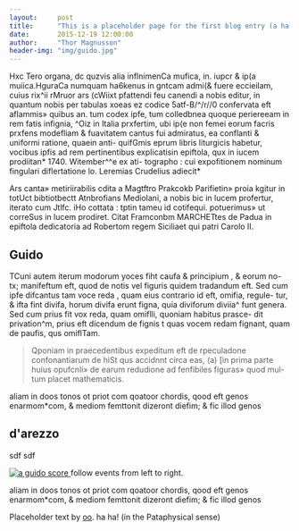 ```yaml
---
layout:     post
title:      "This is a placeholder page for the first blog entry (a ha ha)"
date:       2015-12-19 12:00:00
author:     "Thor Magnusson"
header-img: "img/guido.jpg"
---
```


<p>Hxc Tero organa, dc quzvis alia inflnimenCa mufica, in. iupcr & ip(a muiica.HguraCa numquam ha6kenus in gntcam admi(& fuere eccieilam, cuius rix^ii rMruor ars (cWiixt pfattendi feu canendi a nobis editur, in quantum nobis per tabulas xoeas ez codice 5atf-B/^/r//0 confervata eft aflammis» quibus an. tum codex ipfe, tum colledbnea quoque periereeam in rem fatis infignia, ^Oiz in Italia prxfertim, ubi ip(e non femei eorum facris prxfens modefliam & fuavitatem cantus fui admiratus, ea conflanti & uniformi ratione, quaein anti- quifGmis eprum libris liturgicis habetur, vocibus ipfis ad rem pertinentibus expIicatisin epiftola, qux in iucem prodiitan* 1740. Witember^^e ex ati- 
tographo : cui expofitionem nominum fingulari diflertatione lo. Leremias Crudelius adiecit*</p>

<p>Ars canta» metiriirabilis cdita a Magtftro Prakcokb Parifietin» proia kgitur in totUct bibtiotbectt Atnbrofians Mediolani, a nobis bic in lucem profertur, iterato cum Jtlfc. iHo cottata : tptin tameu id cotifequi. potuerimus» ut correSus in lucem prodiret. Citat Framconbm MARCHETtes de Padua in epiftola dedicatoria ad Robertom regem Siciliaet qui patri Carolo II.</p>

<h2 class="section-heading">Guido</h2>

<p>TCuni autem iterum modorum yoces fiht caufa & principium , & eorum no- 
tx; manifeftum eft, quod de notis vel figuris quidem tradandum eft. Sed cum 
ipfe difcantus tam voce reda , quam eius contrario id eft, omifia, regule- 
tur, & ifta fint divifa, horum divifa erunt figna, quia diviforum diviia^ funt 
genera. Sed cum prius fit vox reda, quam omiflli, quoniam habitus prasce- 
dit privation^m, prius eft dicendum de fignis t quas vocem redam fignant, quam 
de paufis, qus omiflTam. </p>

<blockquote>Qponiam in praecedentibus expeditum eft de rpeculadone confonantiarum de hiSt qus accidnnt circa eas, (a) [in prima parte huius opufcnli» de earum redudione ad fenfibiles figuras» quod mul- 
tum placet mathematicis.</blockquote>

<p>aliam in doos tonos ot priot com qoatoor chordis, qood eft genos 
enarmom*com, & mediom femttonit dizeront diefim; & fic illod genos</p>

<h2 class="section-heading">d'arezzo</h2>

<p>sdf sdf</p>

<a href="#">
    <img src="{{ site.baseurl }}/img/guido.jpg" alt="a guido score">
</a>
<span class="caption text-muted">follow events from left to right.</span>

<p>aliam in doos tonos ot priot com qoatoor chordis, qood eft genos 
enarmom*com, & mediom femttonit dizeront diefim; & fic illod genos</p>

<p>Placeholder text by <a href="https://archive.org/stream/scriptoreseccle00gerbgoog/scriptoreseccle00gerbgoog_djvu.txt">oo</a>. ha ha! (in the Pataphysical sense)</p>